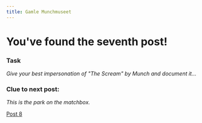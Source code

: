 ```yaml
---
title: Gamle Munchmuseet
---
```


#  You've found the seventh post!

### Task

_Give your best impersonation of "The Scream" by Munch and document it..._

### Clue to next post:

_This is the park on the matchbox._

[Post 8](https://martiaos.github.io/4b616d70656e7061726b/)
